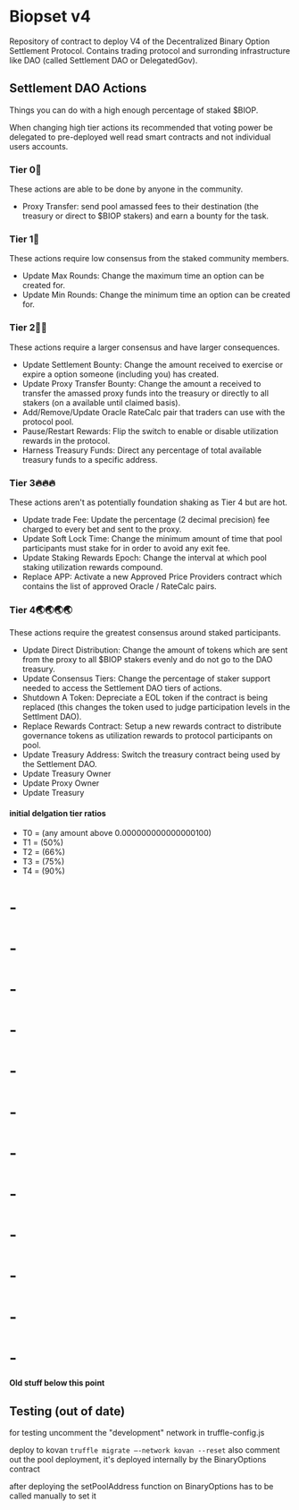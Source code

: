 # Biopset v4
Repository of contract to deploy V4 of the Decentralized Binary Option Settlement Protocol. Contains trading protocol and surronding infrastructure like DAO (called Settlement DAO or DelegatedGov).

## Settlement DAO Actions
Things you can do with a high enough percentage of staked $BIOP.

When changing high tier actions its recommended that voting power be delegated to pre-deployed well read smart contracts and not individual users accounts.

### Tier 0🏴
These actions are able to be done by anyone in the community.
 - Proxy Transfer: send pool amassed fees to their destination (the treasury or direct to $BIOP stakers) and earn a bounty for the task.

### Tier 1🌲
These actions require low consensus from the staked community members.
 - Update Max Rounds: Change the maximum time an option can be created for.
 - Update Min Rounds: Change the minimum time an option can be created for.

### Tier 2🤝🤝
These actions require a larger consensus and have larger consequences.
 - Update Settlement Bounty: Change the amount received to exercise or expire a option someone (including you) has created.
 - Update Proxy Transfer Bounty: Change the amount a received to transfer the amassed proxy funds into the treasury or directly to all stakers (on a available until claimed basis).
 - Add/Remove/Update Oracle RateCalc pair that traders can use with the protocol pool.
 - Pause/Restart Rewards: Flip the switch to enable or disable utilization rewards in the protocol.
 - Harness Treasury Funds: Direct any percentage of total available treasury funds to a specific address.

### Tier 3🔥🔥🔥  
These actions aren't as potentially foundation shaking as Tier 4 but are hot.
 - Update trade Fee: Update the percentage (2 decimal precision) fee charged to every bet and sent to the proxy.
 - Update Soft Lock Time: Change the minimum amount of time that pool participants must stake for in order to avoid any exit fee.
 - Update Staking Rewards Epoch: Change the interval at which pool staking utilization rewards compound.
 - Replace APP: Activate a new Approved Price Providers contract which contains the list of approved Oracle / RateCalc pairs.
 

### Tier 4🌏🌏🌏🌏
These actions require the greatest consensus around staked participants.
- Update Direct Distribution: Change the amount of tokens which are sent from the proxy to all $BIOP stakers evenly and do not go to the DAO treasury.
 - Update Consensus Tiers: Change the percentage of staker support needed to access the Settlement DAO tiers of actions.
 - Shutdown A Token: Depreciate a EOL token if the contract is being replaced (this changes the token used to judge participation levels in the Settlment DAO).
 - Replace Rewards Contract: Setup a new rewards contract to distribute governance tokens as utilization rewards to protocol participants on pool.
 - Update Treasury Address: Switch the treasury contract being used by the Settlement DAO.
 - Update Treasury Owner
 - Update Proxy Owner
 - Update Treasury

#### initial delgation tier ratios
- T0 = (any amount above 0.000000000000000100)
- T1 = (50%)
- T2 = (66%)
- T3 = (75%)
- T4 = (90%)



# -
# -
# -
# -
# -
# -
# -
# -
# -
# -
# -
# -
#### Old stuff below this point




## Testing (out of date)

for testing uncomment the "development" network in truffle-config.js


deploy to kovan
```truffle migrate —-network kovan --reset```
also comment out the pool deployment, it's deployed internally by the BinaryOptions contract

after deploying the setPoolAddress function on BinaryOptions has to be called manually to set it
